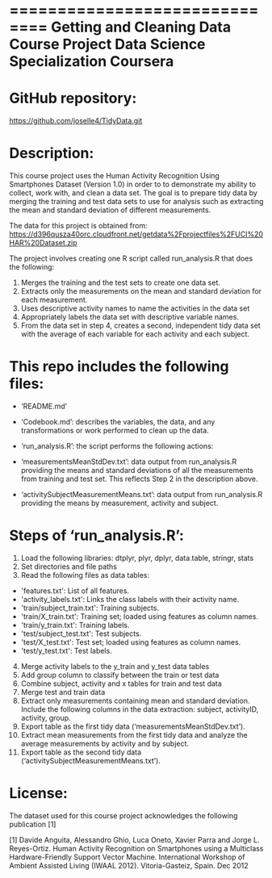 ==============================
Getting and Cleaning Data Course Project
Data Science Specialization
Coursera
==============================

GitHub repository: 
==============================
https://github.com/joselle4/TidyData.git

Description:
==============================
This course project uses the Human Activity Recognition Using Smartphones Dataset (Version 1.0) in order to to demonstrate my ability to collect, work with, and clean a data set. The goal is to prepare tidy data by merging the training and test data sets to use for analysis such as extracting the mean and standard deviation of different measurements.

The data for this project is obtained from: 
https://d396qusza40orc.cloudfront.net/getdata%2Fprojectfiles%2FUCI%20HAR%20Dataset.zip

The project involves creating one R script called run_analysis.R that does the following:

1. Merges the training and the test sets to create one data set.
2. Extracts only the measurements on the mean and standard deviation for each measurement.
3. Uses descriptive activity names to name the activities in the data set
4. Appropriately labels the data set with descriptive variable names.
5. From the data set in step 4, creates a second, independent tidy data set with the average of each variable for each activity and each subject.

This repo includes the following files:
==============================
- ‘README.md’

- ‘Codebook.md’: describes the variables, the data, and any transformations or work performed to clean up the data.

- ‘run_analysis.R’: the script performs the following actions:

- ‘measurementsMeanStdDev.txt’: data output from run_analysis.R providing the means and standard deviations of all the measurements from training and test set.  This reflects Step 2 in the description above.

- ‘activitySubjectMeasurementMeans.txt’: data output from run_analysis.R providing the means by measurement, activity and subject.  

Steps of ‘run_analysis.R’:
==============================
1. Load the following libraries: dtplyr, plyr, dplyr, data.table, stringr, stats
2. Set directories and file paths
3. Read the following files as data tables: 
- 'features.txt': List of all features.
- 'activity_labels.txt': Links the class labels with their activity name.
- 'train/subject_train.txt': Training subjects.
- 'train/X_train.txt': Training set; loaded using features as column names.
- 'train/y_train.txt': Training labels.
- 'test/subject_test.txt': Test subjects.
- 'test/X_test.txt': Test set; loaded using features as column names.
- 'test/y_test.txt': Test labels.
4. Merge activity labels to the y_train and y_test data tables 
5. Add group column to classify between the train or test data
6. Combine subject, activity and x tables for train and test data
7. Merge test and train data
8. Extract only measurements containing mean and standard deviation. Include the following columns in the data extraction: subject, activityID, activity, group.
9. Export table as the first tidy data (‘measurementsMeanStdDev.txt’).
10. Extract mean measurements from the first tidy data and analyze the average measurements by activity and by subject.
11. Export table as the second tidy data (‘activitySubjectMeasurementMeans.txt’).

License:
========
The dataset used for this course project acknowledges the following publication [1] 

[1] Davide Anguita, Alessandro Ghio, Luca Oneto, Xavier Parra and Jorge L. Reyes-Ortiz. Human Activity Recognition on Smartphones using a Multiclass Hardware-Friendly Support Vector Machine. International Workshop of Ambient Assisted Living (IWAAL 2012). Vitoria-Gasteiz, Spain. Dec 2012
